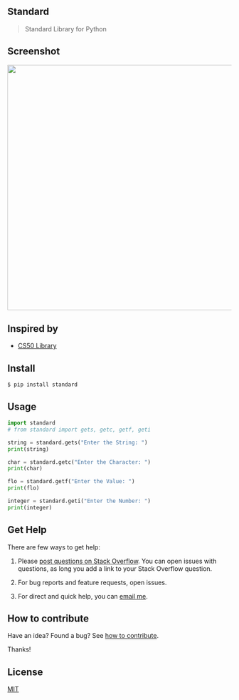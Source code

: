 ## Standard

> Standard Library for Python

## Screenshot

<img src="https://gitlab.com/yoginth/standard/raw/master/Screenshot.png" width="550">

## Inspired by

- [CS50 Library](https://github.com/cs50/python-cs50)

## Install

```
$ pip install standard
```

## Usage

```python
import standard
# from standard import gets, getc, getf, geti

string = standard.gets("Enter the String: ")
print(string)

char = standard.getc("Enter the Character: ")
print(char)

flo = standard.getf("Enter the Value: ")
print(flo)

integer = standard.geti("Enter the Number: ")
print(integer)
```

## Get Help

There are few ways to get help:

 1. Please [post questions on Stack Overflow](https://stackoverflow.com/questions/ask). You can open issues with questions, as long you add a link to your Stack Overflow question.

 2. For bug reports and feature requests, open issues.

 3. For direct and quick help, you can [email me](mailto://yoginth@zoho.com).

## How to contribute
Have an idea? Found a bug? See [how to contribute][contributing].

Thanks!

## License

[MIT][license]

[LICENSE]: https://yoginth.mit-license.org/
[contributing]: /CONTRIBUTING.md
